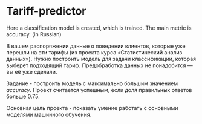 # Tariff-predictor
Here a classification model is created, which is trained. The main metric is accuracy. (in Russian)

В вашем распоряжении данные о поведении клиентов, которые уже перешли на эти тарифы (из проекта курса «Статистический анализ данных»). Нужно построить модель для задачи классификации, которая выберет подходящий тариф. Предобработка данных не понадобится — вы её уже сделали.

Задание - построить модель с максимально большим значением *accuracy*. Проект считается успешным, если доля правильных ответов больше 0.75. 

Основная цель проекта - показать умение работать с основными моделями машинного обучения.
